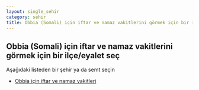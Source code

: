 ```yaml
---
layout: single_sehir
category: sehir
title: Obbia (Somali) için iftar ve namaz vakitlerini görmek için bir ilçe/eyalet seç
---
```



## Obbia (Somali) için iftar ve namaz vakitlerini görmek için bir ilçe/eyalet seç

Aşağıdaki listeden bir şehir ya da semt seçin


* [Obbia için iftar ve namaz vakitleri](/iftar.html?sehir=Obbia&ulke=Somali&state=Obbia)
